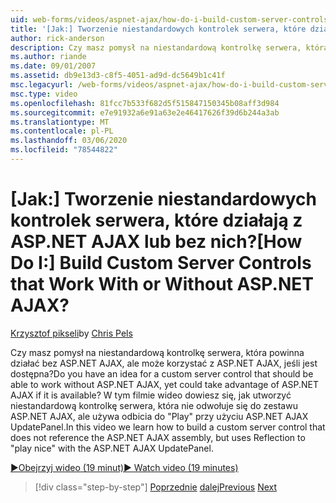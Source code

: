 ```yaml
---
uid: web-forms/videos/aspnet-ajax/how-do-i-build-custom-server-controls-that-work-with-or-without-aspnet-ajax
title: '[Jak:] Tworzenie niestandardowych kontrolek serwera, które działają z ASP.NET AJAX lub bez nich? | Microsoft Docs'
author: rick-anderson
description: Czy masz pomysł na niestandardową kontrolkę serwera, która powinna działać bez ASP.NET AJAX, ale może skorzystać z ASP.NET AJAX, jeśli jest dostępna...
ms.author: riande
ms.date: 09/01/2007
ms.assetid: db9e13d3-c8f5-4051-ad9d-dc5649b1c41f
msc.legacyurl: /web-forms/videos/aspnet-ajax/how-do-i-build-custom-server-controls-that-work-with-or-without-aspnet-ajax
msc.type: video
ms.openlocfilehash: 81fcc7b533f682d5f515847150345b08aff3d984
ms.sourcegitcommit: e7e91932a6e91a63e2e46417626f39d6b244a3ab
ms.translationtype: MT
ms.contentlocale: pl-PL
ms.lasthandoff: 03/06/2020
ms.locfileid: "78544822"
---
```

# <a name="how-do-i-build-custom-server-controls-that-work-with-or-without-aspnet-ajax"></a><span data-ttu-id="681b3-104">[Jak:] Tworzenie niestandardowych kontrolek serwera, które działają z ASP.NET AJAX lub bez nich?</span><span class="sxs-lookup"><span data-stu-id="681b3-104">[How Do I:] Build Custom Server Controls that Work With or Without ASP.NET AJAX?</span></span>

<span data-ttu-id="681b3-105">[Krzysztof pikseli](https://twitter.com/chrispels)</span><span class="sxs-lookup"><span data-stu-id="681b3-105">by [Chris Pels](https://twitter.com/chrispels)</span></span>

<span data-ttu-id="681b3-106">Czy masz pomysł na niestandardową kontrolkę serwera, która powinna działać bez ASP.NET AJAX, ale może korzystać z ASP.NET AJAX, jeśli jest dostępna?</span><span class="sxs-lookup"><span data-stu-id="681b3-106">Do you have an idea for a custom server control that should be able to work without ASP.NET AJAX, yet could take advantage of ASP.NET AJAX if it is available?</span></span> <span data-ttu-id="681b3-107">W tym filmie wideo dowiesz się, jak utworzyć niestandardową kontrolkę serwera, która nie odwołuje się do zestawu ASP.NET AJAX, ale używa odbicia do "Play" przy użyciu ASP.NET AJAX UpdatePanel.</span><span class="sxs-lookup"><span data-stu-id="681b3-107">In this video we learn how to build a custom server control that does not reference the ASP.NET AJAX assembly, but uses Reflection to "play nice" with the ASP.NET AJAX UpdatePanel.</span></span>

[<span data-ttu-id="681b3-108">&#9654;Obejrzyj wideo (19 minut)</span><span class="sxs-lookup"><span data-stu-id="681b3-108">&#9654; Watch video (19 minutes)</span></span>](https://channel9.msdn.com/Blogs/ASP-NET-Site-Videos/how-do-i-build-custom-server-controls-that-work-with-or-without-aspnet-ajax)

> [!div class="step-by-step"]
> <span data-ttu-id="681b3-109">[Poprzednie](how-do-i-create-an-aspnet-ajax-extender-from-scratch.md)
> [dalej](how-do-i-associate-ajax-client-behavior-with-an-aspnet-server-control.md)</span><span class="sxs-lookup"><span data-stu-id="681b3-109">[Previous](how-do-i-create-an-aspnet-ajax-extender-from-scratch.md)
[Next](how-do-i-associate-ajax-client-behavior-with-an-aspnet-server-control.md)</span></span>
